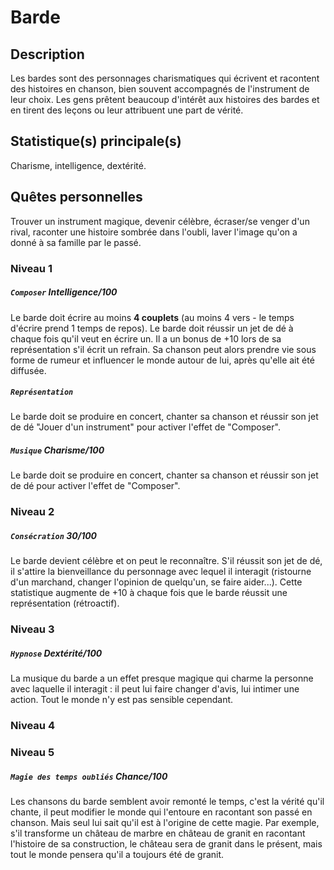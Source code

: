 # Barde

## Description

Les bardes sont des personnages charismatiques qui écrivent et racontent des histoires en chanson, bien souvent accompagnés de l'instrument de leur choix. Les gens prêtent beaucoup d'intérêt aux histoires des bardes et en tirent des leçons ou leur attribuent une part de vérité.

## Statistique(s) principale(s)

Charisme, intelligence, dextérité.

## Quêtes personnelles

Trouver un instrument magique, devenir célèbre, écraser/se venger d'un rival, raconter une histoire sombrée dans l'oubli, laver l'image qu'on a donné à sa famille par le passé.

### Niveau 1

##### `Composer` Intelligence/100

Le barde doit écrire au moins **4 couplets** (au moins 4 vers - le temps d'écrire prend 1 temps de repos). Le barde doit réussir un jet de dé à chaque fois qu'il veut en écrire un. Il a un bonus de +10 lors de sa représentation s'il écrit un refrain. Sa chanson peut alors prendre vie sous forme de rumeur et influencer le monde autour de lui, après qu'elle ait été diffusée.

##### `Représentation` 

Le barde doit se produire en concert, chanter sa chanson et réussir son jet de dé "Jouer d'un instrument" pour activer l'effet de "Composer".

##### `Musique` Charisme/100

Le barde doit se produire en concert, chanter sa chanson et réussir son jet de dé pour activer l'effet de "Composer".

### Niveau 2

##### `Consécration` 30/100

Le barde devient célèbre et on peut le reconnaître. S'il réussit son jet de dé, il s'attire la bienveillance du personnage avec lequel il interagit (ristourne d'un marchand, changer l'opinion de quelqu'un, se faire aider...). Cette statistique augmente de +10 à chaque fois que le barde réussit une représentation (rétroactif).

### Niveau 3

##### `Hypnose` Dextérité/100

La musique du barde a un effet presque magique qui charme la personne avec laquelle il interagit : il peut lui faire changer d'avis, lui intimer une action. Tout le monde n'y est pas sensible cependant.

### Niveau 4



### Niveau 5

##### `Magie des temps oubliés` Chance/100

Les chansons du barde semblent avoir remonté le temps, c'est la vérité qu'il chante, il peut modifier le monde qui l'entoure en racontant son passé en chanson. Mais seul lui sait qu'il est à l'origine de cette magie. Par exemple, s'il transforme un château de marbre en château de granit en racontant l'histoire de sa construction, le château sera de granit dans le présent, mais tout le monde pensera qu'il a toujours été de granit.